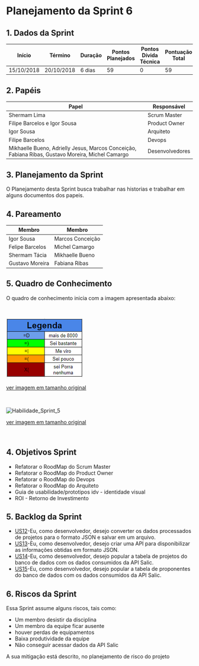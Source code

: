 ---
---

# Planejamento da Sprint 6

## 1. Dados da Sprint 

| Início | Término | Duração | Pontos Planejados | Pontos Dívida Técnica | Pontuação Total |
|----------|----------|----------|----------|----------|----------|
| 15/10/2018 | 20/10/2018 | 6 dias | 59 | 0 | 59 |


## 2. Papéis 

|    Papel |     Responsável |
|-----|-----|
| Shermam Lima | Scrum Master |
| Filipe Barcelos e Igor Sousa | Product Owner |
| Igor Sousa | Arquiteto |
| Filipe Barcelos | Devops |
| Mikhaelle Bueno, Adrielly Jesus, Marcos Conceição, Fabiana Ribas, Gustavo Moreira, Michel Camargo | Desenvolvedores |

## 3. Planejamento da Sprint 

O Planejamento desta Sprint busca trabalhar nas historias e trabalhar em alguns documentos dos papeis.

## 4. Pareamento 

| Membro  | Membro |
|---|---|
| Igor Sousa  | Marcos Conceição  |
| Felipe Barcelos | Michel Camargo |
| Shermam Tácia | Mikhaelle Bueno |
| Gustavo Moreira | Fabiana Ribas |

## 5. Quadro de Conhecimento 
O quadro de conhecimento inicia com a imagem apresentada abaixo:

<br>


![Legenda](image_Sprint3/Legenda.png)

[ver imagem em tamanho original](https://fga-eps-mds.github.io/2018.2-NaturalSearch/docs/resultado_sprint/image_Sprint3/Legenda.png)

<br>

![Habilidade_Sprint_5](image_Sprint6/Habilidade_Sprint_5.png)



[ver imagem em tamanho original](https://fga-eps-mds.github.io/2018.2-NaturalSearch/docs/resultado_sprint/image_Sprint6/Habilidade_Sprint_5.png)

<br>


## 4. Objetivos Sprint

* Refatorar o RoodMap do Scrum Master
* Refatorar o RoodMap do Product Owner
* Refatorar o RoodMap do Devops
* Refatorar o RoodMap do Arquiteto
* Guia de usabilidade/prototipos idv - identidade visual
* ROI - Retorno de Investimento


## 5. Backlog da Sprint

* [US12](https://github.com/fga-eps-mds/2018.2-NaturalSearch/issues/127)-Eu, como desenvolvedor, desejo converter os dados processados de projetos para o formato JSON e salvar em um arquivo.
* [US13](https://github.com/fga-eps-mds/2018.2-NaturalSearch/issues/128)-Eu, como desenvolvedor, desejo criar uma API para disponibilizar as informações obtidas em formato JSON.
* [US14](https://github.com/fga-eps-mds/2018.2-NaturalSearch/issues/129)-Eu, como desenvolvedor, desejo popular a tabela de projetos do banco de dados com os dados consumidos da API Salic.
* [US15](https://github.com/fga-eps-mds/2018.2-NaturalSearch/issues/130)-Eu, como desenvolvedor, desejo popular a tabela de proponentes do banco de dados com os dados consumidos da API Salic.


## 6. Riscos da Sprint
Essa Sprint assume alguns riscos, tais como:
-  Um membro desistir da disciplina 
- Um membro da equipe ficar ausente
- houver perdas de equipamentos
- Baixa produtividade da equipe
- Não conseguir acessar dados da API Salic

A sua mitigação está descrito, no planejamento de risco do projeto
